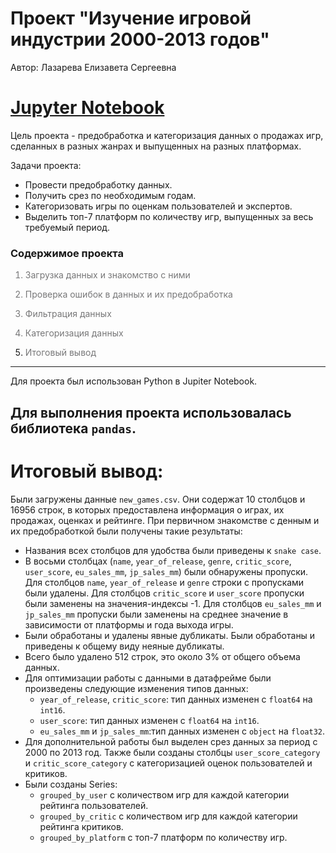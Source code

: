 # Проект "Изучение игровой индустрии 2000-2013 годов"

Автор: Лазарева Елизавета Сергеевна
# [Jupyter Notebook](https://github.com/lazareva-liz/projects/blob/main/game_industry_analysis/games_analysis.ipynb)

Цель проекта - предобработка и категоризация данных о продажах игр, сделанных в разных жанрах и выпущенных на разных платформах.


Задачи проекта:
- Провести предобработку данных.
- Получить срез по необходимым годам.
- Категоризовать игры по оценкам пользователей и экспертов.
- Выделить топ-7 платформ по количеству игр, выпущенных за весь требуемый период.

### Содержимое проекта

<font color='#777778'>   
    
1. Загрузка данных и знакомство с ними
    
2. Проверка ошибок в данных и их предобработка  
    
3. Фильтрация данных
       
4. Категоризация данных
      
5. Итоговый вывод</font>


---

Для проекта был использован Python в Jupiter Notebook.

Для выполнения проекта использовалась библиотека `pandas`.
---

# Итоговый вывод:

Были загружены данные `new_games.csv`. Они содержат 10 столбцов и 16956 строк, в которых предоставлена информация о играх, их продажах, оценках и рейтинге. При первичном знакомстве с денным и их предобработкой были получены такие результаты:
- Названия всех столбцов для удобства были приведены к `snake case`.
- В восьми столбцах (`name`, `year_of_release`, `genre`, `critic_score`, `user_score`, `eu_sales_mm`, `jp_sales_mm`) были обнаружены пропуски. Для столбцов `name`, `year_of_release` и `genre` строки с пропусками были удалены. Для столбцов `critic_score` и `user_score` пропуски были заменены на значения-индексы -1. Для столбцов `eu_sales_mm` и `jp_sales_mm` пропуски были заменены на среднее значение в зависимости от платформы и года выхода игры. 
- Были обработаны и удалены явные дубликаты. Были обработаны и приведены к общему виду неяные дубликаты.
- Всего было удалено 512 строк, это около 3% от общего объема данных.
- Для оптимизации работы с данными в датафрейме были произведены следующие изменения типов данных:
  -  `year_of_release`, `critic_score`: тип данных изменен с `float64` на `int16`.
  -  `user_score`: тип данных изменен с `float64` на `int16`.
  -  `eu_sales_mm` и `jp_sales_mm`:тип данных изменен с `object` на `float32`.
- Для дополнительной работы был выделен срез данных за период с 2000 по 2013 год. Также были созданы столбцы `user_score_category` и `critic_score_category` с категоризацией оценок пользователей и критиков. 
- Были созданы Series:
  -  `grouped_by_user` с количеством игр для каждой категории рейтинга пользователей.
  -  `grouped_by_critic` с количеством игр для каждой категории рейтинга критиков.
  -  `grouped_by_platform` с топ-7 платформ по количеству игр.
